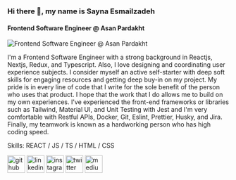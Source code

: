 ### Hi there 👋, my name is Sayna Esmailzadeh
#### Frontend Software Engineer @ Asan Pardakht
![Frontend Software Engineer @ Asan Pardakht](https://media.licdn.com/dms/image/D4E16AQHuqviHIB5nzQ/profile-displaybackgroundimage-shrink_350_1400/0/1695589221907?e=1710374400&v=beta&t=G4fO0tQT6j-cwj3oZHIsjMS-acTGllnB9EL98a6FgqA)

I'm a Frontend Software Engineer with a strong background in Reactjs, Nextjs, Redux, and Typescript. Also, I love designing and coordinating user experience subjects. I consider myself an active self-starter with deep soft skills for engaging resources and getting deep buy-in on my project. My pride is in every line of code that I write for the sole benefit of the person who uses that product. I hope that the work that I do allows me to build on my own experiences. 
I've experienced the front-end frameworks or libraries such as Tailwind, Material UI, and Unit Testing with Jest and I'm very comfortable with Restful APIs, Docker, Git, Eslint, Prettier, Husky, and Jira. Finally, my teamwork is known as a hardworking person who has high coding speed.

Skills: REACT / JS / TS / HTML / CSS



[<img src='https://cdn.jsdelivr.net/npm/simple-icons@3.0.1/icons/github.svg' alt='github' height='40'>](https://github.com/sayna-esmailzadeh)  [<img src='https://cdn.jsdelivr.net/npm/simple-icons@3.0.1/icons/linkedin.svg' alt='linkedin' height='40'>](https://www.linkedin.com/in/https://www.linkedin.com/in/sayna-esmailzadeh//)  [<img src='https://cdn.jsdelivr.net/npm/simple-icons@3.0.1/icons/instagram.svg' alt='instagram' height='40'>](https://www.instagram.com/https://www.instagram.com/sayna_esmailzadeh?igsh=MTNiYzNiMzkwZA%3D%3D&utm_source=qr/)  [<img src='https://cdn.jsdelivr.net/npm/simple-icons@3.0.1/icons/twitter.svg' alt='twitter' height='40'>](https://twitter.com/https://twitter.com/its_sa1100)  [<img src='https://cdn.jsdelivr.net/npm/simple-icons@3.0.1/icons/medium.svg' alt='medium' height='40'>](https://medium.com/@saynaesmailzadeh)  

